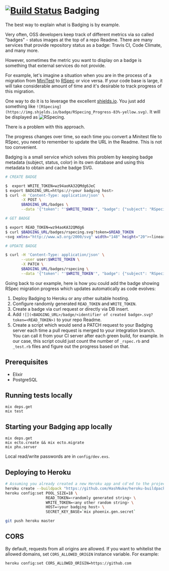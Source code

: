 # [![Build Status](https://travis-ci.org/DNNX/badging.svg?branch=master)](https://travis-ci.org/DNNX/badging) Badging

The best way to explain what is Badging is by example.

Very often, OSS developers keep track of different metrics via so called "badges" -
status images at the top of a repo Readme. There are many services that provide
repository status as a badge: Travis CI, Code Climate, and many more.

However, sometimes the metric you want to display on a badge is something that
external services do not provide.

For example, let's imagine a situation when you are in the process of a migration from
[MiniTest](https://github.com/seattlerb/minitest) to [RSpec](https://github.com/rspec/rspec)
or vice versa. If your code base is large, it will take considerable amount of
time and it's desirable to track progress of this migration.

One way to do it is to leverage the excellent [shields.io](https://shields.io).
You just add something like `![RSpecing](https://img.shields.io/badge/RSpecing_Progress-83%-yellow.svg)`.
It will be displayed as ![RSpecing](https://img.shields.io/badge/RSpecing_Progress-83%-yellow.svg).

There is a problem with this approach.

The progress changes over time, so each time you convert a Minitest file to
RSpec, you need to remember to update the URL in the Readme. This is not too
convenient.

Badging is a small service which solves this problem by keeping badge metadata
(subject, status, color) in its own database and using this metadata to obtain
and cache badge SVG.

```bash
# CREATE BADGE

$  export WRITE_TOKEN=wz94aoKA32QMdg6JeC
$ export BADGING_URL=https://<your badging host>
$ curl -H 'Content-Type: application/json' \
       -X POST \
       $BADGING_URL/badges \
       --data '{"token": "'$WRITE_TOKEN'", "badge": {"subject": "RSpecing Progress", "status": "83%", "identifier": "rspecing", "color": "yellow"}}'

# GET BADGE

$ export READ_TOKEN=wz94aoKA32QMdg6
$ curl $BADGING_URL/badges/rspecing.svg?token=$READ_TOKEN
<svg xmlns="http://www.w3.org/2000/svg" width="148" height="20"><linear...

# UPDATE BADGE

$ curl -H 'Content-Type: application/json' \
       --user user:$WRITE_TOKEN \
       -X PATCH \
       $BADGING_URL/badges/rspecing \
       --data '{"token": "'$WRITE_TOKEN'", "badge": {"subject": "RSpecing Progress", "status": "95%", "identifier": "rspecing", "color": "green"}}'
```

Going back to our example, here is how you could add the badge showing RSpec
migration progress which updates automatically as code evolves:

1. Deploy Badging to Heroku or any other suitable hosting.
2. Configure randomly generated `READ_TOKEN` and `WRITE_TOKEN`.
3. Create a badge via curl request or directly via DB insert.
4. Add `![](<BADGING_URL>/badge/<identifier of created badge>.svg?token=<READ_TOKEN>)` to your repo Readme.
5. Create a script which would send a PATCH request to your Badging server
   each time a pull request is merged to your integration branch. You can call
   it from your CI server after each green build, for example. In our case,
   this script could just count the number of `_rspec.rb` and `_test.rb` files
   and figure out the progress based on that.

## Prerequisites

* Elixir
* PostgreSQL

## Running tests locally

```
mix deps.get
mix test
```

## Starting your Badging app locally

```
mix deps.get
mix ecto.create && mix ecto.migrate
mix phx.server
```

Local read/write passwords are in `config/dev.exs`.

## Deploying to Heroku

```bash
# Assuming you already created a new Heroku app and cd'ed to the project directory
heroku create --buildpack "https://github.com/HashNuke/heroku-buildpack-elixir.git"
heroku config:set POOL_SIZE=18 \
                  READ_TOKEN=<randomly generated string> \
                  WRITE_TOKEN=<any other random string> \
                  HOST=<your badging host> \
                  SECRET_KEY_BASE=`mix phoenix.gen.secret`

git push heroku master
```

## CORS

By default, requests from all origins are allowed. If you want to whitelist the
allowed domains, set `CORS_ALLOWED_ORIGIN` instance variable. For example:

```bash
heroku config:set CORS_ALLOWED_ORIGIN=https://github.com
```
